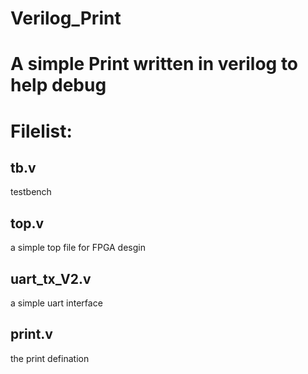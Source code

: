 # Verilog_Print
# A simple Print written in verilog to help debug

# Filelist:
## tb.v 
testbench 

## top.v
a simple top file for FPGA desgin

## uart_tx_V2.v
a simple uart interface

## print.v
the print defination
